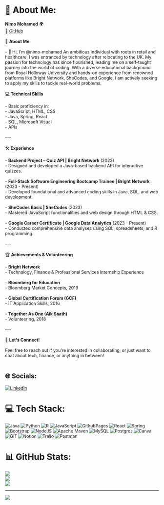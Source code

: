 # 💫 About Me:
**Nimo Mohamed** 🌍<br>🔗 [GitHub](https://github.com/nimo-mohamed)<br><br>📌 **About Me**<br><br>- 👋 Hi, I’m @nimo-mohamed An ambitious individual with roots in retail and healthcare, I was entranced by technology after relocating to the UK. My passion for technology has since flourished, leading me on a self-taught journey into the world of coding. With a diverse educational background from Royal Holloway University and hands-on experience from renowned platforms like Bright Network, SheCodes, and Google, I am actively seeking to apply my skills to tackle real-world problems.<br>  <br>
💻 **Technical Skills**<br><br>- Basic proficiency in:<br>  - JavaScript, HTML, CSS<br>  - Java, Spring, React<br>  - SQL, Microsoft Visual<br>  - APIs<br><br>---<br><br>🛠 **Experience**<br>  <br>- **Backend Project – Quiz API | Bright Network** (2023)<br>  - Designed and developed a Java-based backend API for interactive quizzes.<br>  <br>- **Full-Stack Software Engineering Bootcamp Trainee | Bright Network** (2023 - Present)<br>  - Developed foundational and advanced coding skills in Java, SQL, and web development.<br>  <br>- **SheCodes Basic | SheCodes** (2023)<br>  - Mastered JavaScript functionalities and web design through HTML & CSS.<br>  <br>- **Google Career Certificate | Google Data Analytics** (2023 - Present)<br>  - Conducted comprehensive data analyses using SQL, spreadsheets, and R programming.<br><br>---<br><br>🏆 **Achievements & Volunteering**<br><br>- **Bright Network** <br>  - Technology, Finance & Professional Services Internship Experience<br>  <br>- **Bloomberg for Education**<br>  - Bloomberg Market Concepts, 2019<br>  <br>- **Global Certification Forum (GCF)**<br>  - IT Application Skills, 2016<br>  <br>- **Together As One (Aik Saath)**<br>  - Volunteering, 2018<br><br>---<br><br>🤝 **Let's Connect!**<br><br>Feel free to reach out if you're interested in collaborating, or just want to chat about tech, finance, or anything in between!<br><br>


## 🌐 Socials:
[![LinkedIn](https://img.shields.io/badge/LinkedIn-%230077B5.svg?logo=linkedin&logoColor=white)](https://linkedin.com/in/www.linkedin.com/in/nimo-mohamed-3a6b28179) 

# 💻 Tech Stack:
![Java](https://img.shields.io/badge/java-%23ED8B00.svg?style=for-the-badge&logo=openjdk&logoColor=white) ![Python](https://img.shields.io/badge/python-3670A0?style=for-the-badge&logo=python&logoColor=ffdd54) ![R](https://img.shields.io/badge/r-%23276DC3.svg?style=for-the-badge&logo=r&logoColor=white) ![JavaScript](https://img.shields.io/badge/javascript-%23323330.svg?style=for-the-badge&logo=javascript&logoColor=%23F7DF1E) ![GithubPages](https://img.shields.io/badge/github%20pages-121013?style=for-the-badge&logo=github&logoColor=white) ![React](https://img.shields.io/badge/react-%2320232a.svg?style=for-the-badge&logo=react&logoColor=%2361DAFB) ![Spring](https://img.shields.io/badge/spring-%236DB33F.svg?style=for-the-badge&logo=spring&logoColor=white) ![Bootstrap](https://img.shields.io/badge/bootstrap-%238511FA.svg?style=for-the-badge&logo=bootstrap&logoColor=white) ![NodeJS](https://img.shields.io/badge/node.js-6DA55F?style=for-the-badge&logo=node.js&logoColor=white) ![Apache Maven](https://img.shields.io/badge/Apache%20Maven-C71A36?style=for-the-badge&logo=Apache%20Maven&logoColor=white) ![MySQL](https://img.shields.io/badge/mysql-%2300000f.svg?style=for-the-badge&logo=mysql&logoColor=white) ![Postgres](https://img.shields.io/badge/postgres-%23316192.svg?style=for-the-badge&logo=postgresql&logoColor=white) ![Canva](https://img.shields.io/badge/Canva-%2300C4CC.svg?style=for-the-badge&logo=Canva&logoColor=white) ![GIT](https://img.shields.io/badge/Git-fc6d26?style=for-the-badge&logo=git&logoColor=white) ![Notion](https://img.shields.io/badge/Notion-%23000000.svg?style=for-the-badge&logo=notion&logoColor=white) ![Trello](https://img.shields.io/badge/Trello-%23026AA7.svg?style=for-the-badge&logo=Trello&logoColor=white) ![Postman](https://img.shields.io/badge/Postman-FF6C37?style=for-the-badge&logo=postman&logoColor=white)
# 📊 GitHub Stats:
![](https://github-readme-stats.vercel.app/api?username=Nimo-mohamed&theme=default&hide_border=false&include_all_commits=false&count_private=false)<br/>
![](https://github-readme-streak-stats.herokuapp.com/?user=Nimo-mohamed&theme=default&hide_border=false)<br/>
![](https://github-readme-stats.vercel.app/api/top-langs/?username=Nimo-mohamed&theme=default&hide_border=false&include_all_commits=false&count_private=false&layout=compact)

---
[![](https://visitcount.itsvg.in/api?id=Nimo-mohamed&icon=0&color=0)](https://visitcount.itsvg.in)

<!-- Proudly created with GPRM ( https://gprm.itsvg.in ) -->
